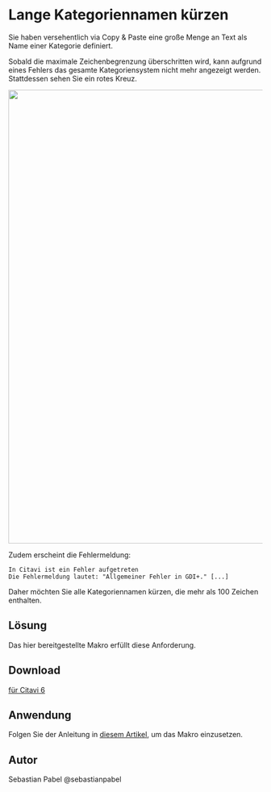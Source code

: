 # Lange Kategoriennamen kürzen

Sie haben versehentlich via Copy & Paste eine große Menge an Text als Name einer Kategorie definiert. 

Sobald die maximale Zeichenbegrenzung überschritten wird, kann aufgrund eines Fehlers das gesamte Kategoriensystem nicht mehr angezeigt werden.
Stattdessen sehen Sie ein rotes Kreuz. 

<img src="https://github.com/Citavi/Macros/blob/master/CCH%20Change/CCH016%20Shorten%20category%20names/Kategoriennamen%20k%C3%BCrzen%20wegen%20des%20GDI%2B-Fehlers.png" width="900">

Zudem erscheint die Fehlermeldung:

```
In Citavi ist ein Fehler aufgetreten
Die Fehlermeldung lautet: "Allgemeiner Fehler in GDI+." [...]
```

Daher möchten Sie alle Kategoriennamen kürzen, die mehr als 100 Zeichen enthalten.

## Lösung
Das hier bereitgestellte Makro erfüllt diese Anforderung. 

## Download

[für Citavi 6](CCH016%20Shorten%20category%20names.cs)

## Anwendung
Folgen Sie der Anleitung in [diesem Artikel](/readme.de.md), um das Makro einzusetzen.

## Autor
Sebastian Pabel @sebastianpabel
